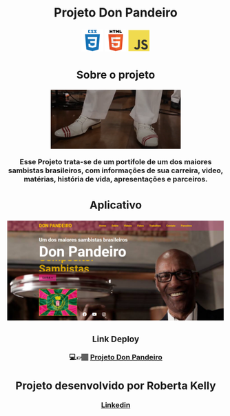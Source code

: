 <h1 align="center"> Projeto Don Pandeiro </h1>
<h3 align="center"><Projeto desenvolvido por Roberta Kelly</h3>
<p align="center">
 <img src="https://raw.githubusercontent.com/devicons/devicon/master/icons/css3/css3-plain-wordmark.svg" alt="css3"  width="50" height="50"/>
<img src="https://raw.githubusercontent.com/devicons/devicon/master/icons/html5/html5-original-wordmark.svg" alt="html5"  width="50" height="50"/>
<img src="https://raw.githubusercontent.com/devicons/devicon/master/icons/javascript/javascript-original.svg" alt="javascript" width="50" height="50"/>
</p>

## Sobre o projeto
<p align="center">
<img src="https://github.com/RobertaKelly/Projeto-Don-Pandeiro/blob/main/image/don%20pandeiro%20sapato.png" width="60%" height="40%">
</p>
Esse Projeto trata-se de um portifole de um dos maiores sambistas brasileiros, com informações de sua carreira, video, matérias, história de vida, apresentações e parceiros. 


## Aplicativo
<p align="center">
<img src="https://raw.githubusercontent.com/RobertaKelly/Projeto-Don-Pandeiro/main/foto%20app%20don.png" >
</p>

 
 
### Link Deploy
💻👉🏽 [Projeto Don Pandeiro](https://donpandeiro.netlify.app/)

 
 ## Projeto desenvolvido por Roberta Kelly 
 [Linkedin](https://www.linkedin.com/in/roberta-kelly/)

